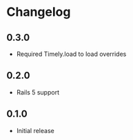 # Changelog

## 0.3.0

* Required Timely.load to load overrides

## 0.2.0

* Rails 5 support

## 0.1.0

* Initial release
